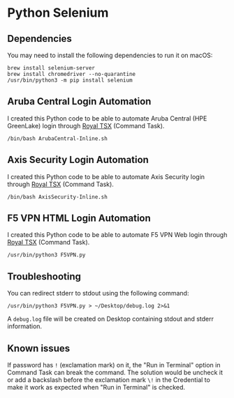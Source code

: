 # Python Selenium

## Dependencies

You may need to install the following dependencies to run it on macOS:

```
brew install selenium-server
brew install chromedriver --no-quarantine
/usr/bin/python3 -m pip install selenium
```

## Aruba Central Login Automation

I created this Python code to be able to automate Aruba Central (HPE GreenLake) login through [Royal TSX](https://www.royalapps.com/ts/mac/features) (Command Task).

```
/bin/bash ArubaCentral-Inline.sh
```

## Axis Security Login Automation

I created this Python code to be able to automate Axis Security login through [Royal TSX](https://www.royalapps.com/ts/mac/features) (Command Task).

```
/bin/bash AxisSecurity-Inline.sh
```

## F5 VPN HTML Login Automation

I created this Python code to be able to automate F5 VPN Web login through [Royal TSX](https://www.royalapps.com/ts/mac/features) (Command Task).

```
/usr/bin/python3 F5VPN.py
```

## Troubleshooting

You can redirect stderr to stdout using the following command:

```
/usr/bin/python3 F5VPN.py > ~/Desktop/debug.log 2>&1
```

A ``debug.log`` file will be created on Desktop containing stdout and stderr information.

## Known issues

If password has ``!`` (exclamation mark) on it, the "Run in Terminal" option in Command Task can break the command. The solution would be uncheck it or add a backslash before the exclamation mark ``\!`` in the Credential to make it work as expected when "Run in Terminal" is checked.
